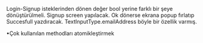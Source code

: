 Login-Signup isteklerinden dönen değer bool yerine farklı bir şeye dönüştürülmeli.
Signup screen yapılacak. Ok dönerse ekrana popup fırlatıp Succesfull yazdıracak.
TextInputType.emailAddress böyle bir özellik varmış.


•Çok kullanılan methodları atomikleştirmek
